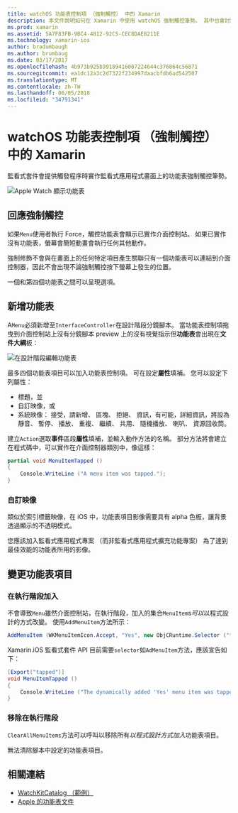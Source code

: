 ```yaml
---
title: watchOS 功能表控制項 （強制觸控） 中的 Xamarin
description: 本文件說明如何在 Xamarin 中使用 watchOS 強制觸控筆勢。 其中也會討論如何回應強制觸控如何加入功能表和變更的功能表項目。
ms.prod: xamarin
ms.assetid: 5A7F83FB-9BC4-4812-92C5-CEC8DAE8211E
ms.technology: xamarin-ios
author: bradumbaugh
ms.author: brumbaug
ms.date: 03/17/2017
ms.openlocfilehash: 4b973b925b99189416087224644c376864c56871
ms.sourcegitcommit: ea1dc12a3c2d7322f234997daacbfdb6ad542507
ms.translationtype: MT
ms.contentlocale: zh-TW
ms.lasthandoff: 06/05/2018
ms.locfileid: "34791341"
---
```

# <a name="watchos-menu-control-force-touch-in-xamarin"></a>watchOS 功能表控制項 （強制觸控） 中的 Xamarin

監看式套件會提供觸發程序時實作監看式應用程式畫面上的功能表強制觸控筆勢。

![](menu-images/menu.png "Apple Watch 顯示功能表")
<!-- watch image courtesy of http://infinitapps.com/bezel/ -->

## <a name="responding-to-force-touch"></a>回應強制觸控

如果`Menu`使用者執行 Force，觸控功能表會顯示已實作介面控制站。 如果已實作沒有功能表，螢幕會簡短動畫會執行任何其他動作。

強制修飾不會與在畫面上的任何特定項目產生關聯只有一個功能表可以連結到介面控制器，因此不會出現不論強制觸控按下螢幕上發生的位置。

一個和第四個功能表之間可以呈現選項。


## <a name="adding-a-menu"></a>新增功能表

A`Menu`必須新增至`InterfaceController`在設計階段分鏡腳本。 當功能表控制項拖曳到介面控制站上沒有分鏡腳本 preview 上的沒有視覺指示但**功能表**會出現在**文件大綱**板：

![](menu-images/menu-action.png "在設計階段編輯功能表")

最多四個功能表項目可以加入功能表控制項。 可在設定**屬性**填補。 您可以設定下列屬性：

- 標題，並
- 自訂映像，或
- 系統映像： 接受，請新增、 區塊、 拒絕、 資訊，有可能，詳細資訊，將設為靜音、 暫停、 播放、 重複、 繼續、 共用、 隨機播放、 喇叭、 資源回收筒。

建立`Action`選取**事件**區段**屬性**填補，並輸入動作方法的名稱。 部分方法將會建立在程式碼中，可以實作在介面控制器類別中，像這樣：

```csharp
partial void MenuItemTapped ()
{
    Console.WriteLine ("A menu item was tapped.");
}
```

### <a name="custom-images"></a>自訂映像

類似於索引標籤映像，在 iOS 中，功能表項目影像需要具有 alpha 色板，讓背景透過顯示的不透明模式。

您應該加入監看式應用程式專案 （而非監看式應用程式擴充功能專案） 為了達到最佳效能的功能表所用的影像。


## <a name="changing-the-menu-items"></a>變更功能表項目

<!--
### Design Time Items

Menu items added the the storyboard can be shown and hidden programmatically.
-->

### <a name="adding-at-runtime"></a>在執行階段加入

不會導致`Menu`雖然介面控制站，在執行階段，加入的集合`MenuItem`s*可以*以程式設計的方式改變。
使用`AddMenuItem`方法所示：

```csharp
AddMenuItem (WKMenuItemIcon.Accept, "Yes", new ObjCRuntime.Selector ("tapped"));
```

Xamarin.iOS 監看式套件 API 目前需要`selector`如`AdMenuItem`方法，應該宣告如下：

```csharp
[Export("tapped")]
void MenuItemTapped ()
{
    Console.WriteLine ("The dynamically added 'Yes' menu item was tapped.");
}
```

### <a name="removing-at-runtime"></a>移除在執行階段

`ClearAllMenuItems`方法可以呼叫以移除所有*以程式設計方式加入*功能表項目。

無法清除腳本中設定的功能表項目。



## <a name="related-links"></a>相關連結

- [WatchKitCatalog （範例）](https://developer.xamarin.com/samples/monotouch/watchOS/WatchKitCatalog/)
- [Apple 的功能表文件](https://developer.apple.com/library/prerelease/ios/documentation/General/Conceptual/WatchKitProgrammingGuide/Menus.html)
